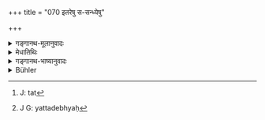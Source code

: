 +++
title = "070 इतरेषु स-सन्ध्येषु"

+++

<details><summary>गङ्गानथ-मूलानुवादः</summary>

In each of the other time-cycles, along with their ‘junctures’ and ‘juncture-ends’, the ‘thousands’ and ‘hundreds’ are reduced by one.—(70)
</details>

<details><summary>मेधातिथिः</summary>

कृतयुगाद् अन्येषु त्रेतादिषु **त्रिषु** युगेषु संध्यासंध्यांशसहितेषु **वर्तन्ते** । हानिर् **अपायः** । एकं सहस्रं हनिं त्रेतायां कृतयुगात् । एवं त्रेतातो द्वापरस्य द्वापरात् कलेः । एवं च त्रीणि वर्षसहस्राणि त्रेता द्वे द्वापर एकं कलिर् इति भवति । शतानि हीयन्ते संध्यातदंशयोः । विशिष्टो ऽहःसंघातो युगाख्यस् तस्य विशेषाः कृतादयः ।

- "**तावच् छती**" इति ईकारः स्मर्तव्यः । इह स्मृतिः । तावतां शतानां समारारः । तावच् छब्दस्य "बहुगणवतुडति" (पाण् १.१.२३) इति वत्वन्तत्वात् संख्यासंज्ञायां सत्यां "संख्यापूर्वो द्विगुः" (पाण् २.१.५२) इति द्विगुसंज्ञायां सत्याम् टापो ऽपवादो "द्विगोः" (पाण् ४.१.२१) इति ङीप् । शतं[^१०५] परिमाणम् अस्य इति । "यत्तदेतेभ्यः"[^१०६] (पाण् ५.२.३९) इति वतुप् । "आ सर्वनाम्नः" (पाण् ६.३.९१) इत्य् आकारः । अन्यथा बहुव्रीहौ तावन्ति शतानि यस्याः, शतशब्दस्याकारान्तत्वात् "अजाद्यतष्टाप्" (पाण् ४.१.४) इति टापा भवितव्यम् । तस्मिन् कृते तावच्छता इति स्याद् इत्य् अभिप्रायः ॥ १.७० ॥


[^१०६]:
     J G: yattadebhyaḥ


[^१०५]:
     J: tat
</details>

<details><summary>गङ्गानथ-भाष्यानुवादः</summary>

Among the three Time-cycles other then the *Kṛta*,—*i.e*. in *Tretā* and the rest,—along with their ‘junctures’ and ‘juncture-ends’,—the ‘thousands’ are reduced (in each) by one; ‘reduction’ means dimunition. That is in *Tretā*, the number of ‘thousand,’ is one less than that in
*Kṛta*; similarly the number in *Dvāpara* is one less than that in
*Tretā*; and that in *Kali* is one less than that in Thus *Tretā*
consists of three thousand years, *Dvāpara* of two thousand years, and
*Kali* of one thousand years. Similarly the number of ‘hundred’ goes on
diminishing in the ‘junctures’ and ‘juncture-ends’ of the Cycles.

‘Time-cycle’, ‘*yuga*’, is the name given to a particular aggregate of days; and ‘*Kṛtā*’ and the rest are particular names of the said ‘Time-cycle’.—(70)
</details>

<details><summary>Bühler</summary>

070	In the other three ages with their twilights preceding and following, the thousands and hundreds are diminished by one (in each).
</details>
